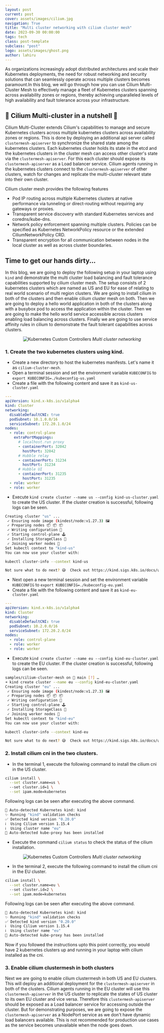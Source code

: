 ```yaml
---
layout: post
current: post
cover: assets/images/cilium.jpg
navigation: True
title: "Multi cluster networking with cilium cluster mesh"
date: 2023-09-30 00:00:00
tags: tech
class: post-template
subclass: "post"
logo: assets/images/ghost.png
author: lahiru
---
```


As organizations increasingly adopt distributed architectures and scale their Kubernetes deployments, the need for robust networking and security solutions that can seamlessly operate across multiple clusters becomes paramount.In this blog, we will go through how you can use Cilium Multi-Cluster Mesh to effectively manage a fleet of Kubernetes clusters spanning across availability zones or regions, thereby achieving unparalleled levels of high availability and fault tolerance across your infrastructure.

## 🐝 Cilium Multi-cluster in a nutshell 🐝

Cilium Multi-Cluster extends Cilium's capabilities to manage and secure Kubernetes clusters across multiple kubernetes clusters across availability zones or regions. This is done by deploying an additional api server called `clustermesh-apiserver` to synchronize the shared state among the kubernetes clusters. Each kubernetes cluster holds its state in the etcd and the kubernetes clusters in the cluster mesh can access other cluster's state via the `clustermesh-apiserver`. For this each cluster should expose its `clustermesh-apiserver` as a Load balancer service. Cilium agents running in the kubernetes clusters connect to the `clustermesh-apiserver` of other clusters, watch for changes and replicate the multi-cluster relevant state into their own cluster.

Cilium cluster mesh provides the following features

- Pod IP routing across multiple Kubernetes clusters at native performance via tunneling or direct-routing without requiring any gateways or proxies.
- Transparent service discovery with standard Kubernetes services and coredns/kube-dns.
- Network policy enforcement spanning multiple clusters. Policies can be specified as Kubernetes NetworkPolicy resource or the extended CiliumNetworkPolicy CRD.
- Transparent encryption for all communication between nodes in the local cluster as well as across cluster boundaries.

## Time to get our hands dirty...

In this blog, we are going to deploy the following setup in your laptop using `kind` and demonstrate the multi cluster load balancing and fault tolerance capabilities supported by cilium cluster mesh. The setup consists of 2 kubernetes clusters which are named as US and EU for ease of relating to real world scenario of multi region clusters. We are going to install cilium in both of the clusters and then enable cilium cluster mesh on both. Then we are going to deploy a hello world application in both of the clusters along with a busybox pod to access the application within the cluster. Then we are going to make the hello world service accessible across clusters enabling load balancing across clusters. Finally we are going to use service affinity rules in cilium to demonstrate the fault tolerant capabilities across clusters.

<p align="center">
  <img alt="Kubernetes Custom Controllers" src="assets/images/multi-cluster.png">
    <em>Multi cluster networking</em>
</p>

### 1. Create the two kubernetes clusters using kind.

- Create a new directory to host the kubernetes manifests. Let's name it as `cilium-cluster-mesh`.
- Open a terminal session and set the environment variable `KUBECONFIG` to `export KUBECONFIG=./kubeconfig-us.yaml`
- Create a file with the following content and save it as `kind-us-cluster.yaml`

```yaml
---
apiVersion: kind.x-k8s.io/v1alpha4
kind: Cluster
networking:
  disableDefaultCNI: true
  podSubnet: 10.1.0.0/16
  serviceSubnet: 172.20.1.0/24
nodes:
  - role: control-plane
    extraPortMappings:
      # localhost.run proxy
      - containerPort: 32042
        hostPort: 32042
      # Hubble relay
      - containerPort: 31234
        hostPort: 31234
      # Hubble UI
      - containerPort: 31235
        hostPort: 31235
  - role: worker
  - role: worker
```

- Execute `kind create cluster --name us --config kind-us-cluster.yaml` to create the US cluster. If the cluster creation is successful, following logs can be seen.

```sh
Creating cluster "us" ...
 ✓ Ensuring node image (kindest/node:v1.27.3) 🖼
 ✓ Preparing nodes 📦 📦 📦  
 ✓ Writing configuration 📜 
 ✓ Starting control-plane 🕹️ 
 ✓ Installing StorageClass 💾 
 ✓ Joining worker nodes 🚜 
Set kubectl context to "kind-us"
You can now use your cluster with:

kubectl cluster-info --context kind-us

Not sure what to do next? 😅  Check out https://kind.sigs.k8s.io/docs/user/quick-start/

```

- Next open a new terminal session and set the environment variable `KUBECONFIG` to `export KUBECONFIG=./kubeconfig-eu.yaml`
- Create a file with the following content and save it as `kind-eu-cluster.yaml`

```yaml
---
apiVersion: kind.x-k8s.io/v1alpha4
kind: Cluster
networking:
  disableDefaultCNI: true
  podSubnet: 10.2.0.0/16
  serviceSubnet: 172.20.2.0/24
nodes:
  - role: control-plane
  - role: worker
  - role: worker
```

- Execute `kind create cluster --name eu --config kind-eu-cluster.yaml` to create the EU cluster. If the cluster creation is successful, following logs can be seen.

```sh
samples/cilium-cluster-mesh on  main [?] …
➜ kind create cluster --name eu --config kind-eu-cluster.yaml 
Creating cluster "eu" ...
 ✓ Ensuring node image (kindest/node:v1.27.3) 🖼
 ✓ Preparing nodes 📦 📦 📦  
 ✓ Writing configuration 📜 
 ✓ Starting control-plane 🕹️ 
 ✓ Installing StorageClass 💾 
 ✓ Joining worker nodes 🚜 
Set kubectl context to "kind-eu"
You can now use your cluster with:

kubectl cluster-info --context kind-eu

Not sure what to do next? 😅  Check out https://kind.sigs.k8s.io/docs/user/quick-start/

```

### 2. Install cilium cni in the two clusters.

- In the terminal 1, execute the following command to install the cilium cni in the US cluster.

```sh
cilium install \
  --set cluster.name=us \       
  --set cluster.id=1 \
  --set ipam.mode=kubernetes
```

Following logs can be seen after executing the above command.

```sh
🔮 Auto-detected Kubernetes kind: kind
✨ Running "kind" validation checks
✅ Detected kind version "0.20.0"
ℹ️  Using Cilium version 1.15.4
ℹ️  Using cluster name "eu"
🔮 Auto-detected kube-proxy has been installed
```

- Execute the command `cilium status` to check the status of the cilium installation.

<p align="center">
  <img alt="Kubernetes Custom Controllers" src="assets/images/cilium-status.png">
    <em>Multi cluster networking</em>
</p>

- In the terminal 2, execute the following command to install the cilium cni in the EU cluster.

```sh
cilium install \
  --set cluster.name=eu \       
  --set cluster.id=2 \
  --set ipam.mode=kubernetes
```

Following logs can be seen after executing the above command.

```sh
🔮 Auto-detected Kubernetes kind: kind
✨ Running "kind" validation checks
✅ Detected kind version "0.20.0"
ℹ️  Using Cilium version 1.15.4
ℹ️  Using cluster name "eu"
🔮 Auto-detected kube-proxy has been installed
```

Now if you followed the instructions upto this point correctly, you would have 2 kubernetes clusters up and running in your laptop with cilium installed as the cni.

### 3. Enable cilium clustermesh in both clusters

Next we are going to enable cilium clustermesh in both US and EU clusters. This will deploy an additional deployment for the `clustermesh-apiserver` in both of the clusters. Cilium agents running in the EU cluster will use this `clustermesh-apiserver` in the US cluster to replicate the states of US cluster to its own EU cluster and vice versa. Therefore this `clustermesh-apiserver` should be exposed as a Load balancer service for accessing outside the cluster. But for demonstrating purposes, we are going to expose the `clustermesh-apiserver` as a NodePort service as we don't have dynamic load balancers available. This is not recommended for production use cases as the service becomes unavailable when the node goes down.
